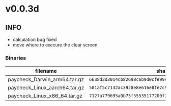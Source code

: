 # v0.0.3d

## INFO
- calculation bug fixed
- move where to execure the clear screen

### Binaries

filename | sha256 hash
-------- | ------------
paycheck_Darwin_arm64.tar.gz | `6638d2d3014cb82698c6b9d0cfe99c99193fd8a2a7a7cf838860843e6e99ba9c`
paycheck_Linux_aarch64.tar.gz | `581af5c7132ac3928e8e616e8fe7c99af77873b302d80f27f921a8d2a811f3fc`
paycheck_Linux_x86_64.tar.gz | `7127a779695a0b73f55535177209f3a763f9066fceed4be620a31acd9955081c`

